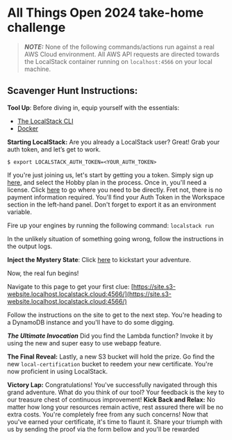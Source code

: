 # All Things Open 2024 take-home challenge

> **_NOTE:_** None of the following commands/actions run against a real AWS Cloud environment. All AWS API requests are directed towards the LocalStack container running on `localhost:4566` on your local machine.

## Scavenger Hunt Instructions:

**Tool Up**: Before diving in, equip yourself with the essentials:

- [The LocalStack CLI](https://docs.localstack.cloud/getting-started/installation/)
- [Docker](https://docs.docker.com/engine/install/)

**Starting LocalStack:** Are you already a LocalStack user? Great! Grab your auth token, and let’s get to work.

`$ export LOCALSTACK_AUTH_TOKEN=<YOUR_AUTH_TOKEN>`

If you're just joining us, let's start by getting you a token. Simply sign up [here](app.localstack.cloud), and select the Hobby plan in the process. Once in, you'll need a license. Click [here](https://app.localstack.cloud/workspace/auth-token) to go where you need to be directly. Fret not, there is no payment information required. You'll find your Auth Token in the Workspace section in the left-hand panel. Don't forget to export it as an environment variable.

Fire up your engines by running the following command: `localstack run`

In the unlikely situation of something going wrong, follow the instructions in the output logs.

**Inject the Mystery State**: Click [here](https://app.localstack.cloud/launchpad?url=https://raw.githubusercontent.com/localstack-samples/ATO-24-takehome-challenge/main/localstack-cloud-pod) to kickstart your adventure.

Now, the real fun begins!

Navigate to this page to get your first clue: [https://site.s3-website.localhost.localstack.cloud:4566/](https://site.s3-website.localhost.localstack.cloud:4566/)

Follow the instructions on the site to get to the next step. You're heading to a DynamoDB instance and you'll have to do some digging.

**_The Ultimate Invocation_** Did you find the Lambda function? Invoke it by using the new and super easy to use webapp feature.

**The Final Reveal:** Lastly, a new S3 bucket will hold the prize. Go find the new `local-certification` bucket to reedem your new certificate. You're now proficient in using LocalStack.

**Victory Lap:** Congratulations! You've successfully navigated through this grand adventure. What do you think of our tool? Your feedback is the key to our treasure chest of continuous improvement!
**Kick Back and Relax:** No matter how long your resources remain active, rest assured there will be no extra costs. You're completely free from any such concerns!
Now that you've earned your certificate, it's time to flaunt it. Share your triumph with us by sending the proof via the form bellow and you'll be rewarded
